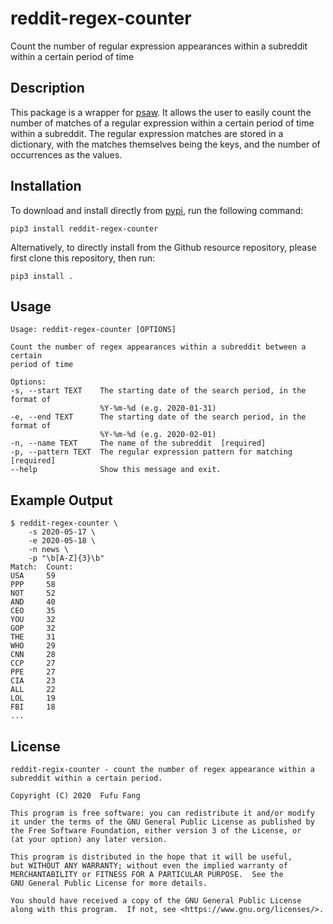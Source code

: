 # reddit-regex-counter
Count the number of regular expression appearances within a subreddit within 
a certain period of time

## Description
This package is a wrapper for [psaw](https://github.com/dmarx/psaw). It allows
the user to easily count the number of matches of a regular expression within
a certain period of time within a subreddit. The regular expression matches 
are stored in a dictionary, with the matches themselves being the keys, and 
the number of occurrences as the values.

## Installation
To download and install directly from [pypi](https://pypi.org/), run the 
following command: 

    pip3 install reddit-regex-counter
    
Alternatively, to directly install from the Github resource repository, 
please first clone this repository, then run:

    pip3 install .

## Usage

    Usage: reddit-regex-counter [OPTIONS]

    Count the number of regex appearances within a subreddit between a certain
    period of time

    Options:
    -s, --start TEXT    The starting date of the search period, in the format of
                        %Y-%m-%d (e.g. 2020-01-31)
    -e, --end TEXT      The starting date of the search period, in the format of
                        %Y-%m-%d (e.g. 2020-02-01)
    -n, --name TEXT     The name of the subreddit  [required]
    -p, --pattern TEXT  The regular expression pattern for matching  [required]
    --help              Show this message and exit.
    
## Example Output

    $ reddit-regex-counter \
        -s 2020-05-17 \
        -e 2020-05-18 \
        -n news \
        -p "\b[A-Z]{3}\b"
    Match:  Count:
    USA     59
    PPP     58
    NOT     52
    AND     40
    CEO     35
    YOU     32
    GOP     32
    THE     31
    WHO     29
    CNN     28
    CCP     27
    PPE     27
    CIA     23
    ALL     22
    LOL     19
    FBI     18
    ...
 
## License

    reddit-regix-counter - count the number of regex appearance within a
    subreddit within a certain period. 

    Copyright (C) 2020  Fufu Fang

    This program is free software: you can redistribute it and/or modify
    it under the terms of the GNU General Public License as published by
    the Free Software Foundation, either version 3 of the License, or
    (at your option) any later version.

    This program is distributed in the hope that it will be useful,
    but WITHOUT ANY WARRANTY; without even the implied warranty of
    MERCHANTABILITY or FITNESS FOR A PARTICULAR PURPOSE.  See the
    GNU General Public License for more details.

    You should have received a copy of the GNU General Public License
    along with this program.  If not, see <https://www.gnu.org/licenses/>.
